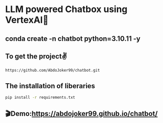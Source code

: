 # LLM powered Chatbox using VertexAI🤖

## conda create -n chatbot python=3.10.11 -y

## To get the project✌️
```clone
https://github.com/AbdoJoker99/chatbot.git
```
## The installation of liberaries
```bash
pip install -r requirements.txt
```
## 🎬Demo:https://abdojoker99.github.io/chatbot/
